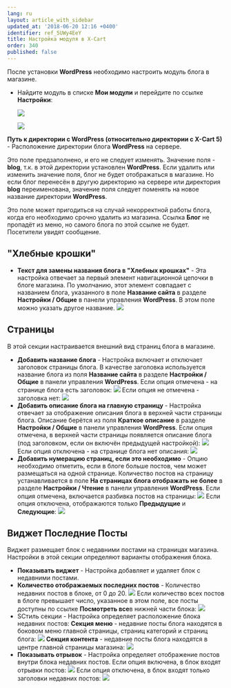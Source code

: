 ```yaml
---
lang: ru
layout: article_with_sidebar
updated_at: '2018-06-20 12:16 +0400'
identifier: ref_5UWy4EeY
title: Настройка модуля в X-Cart
order: 340
published: false
---
```

После установки **WordPress** необходимо настроить модуль блога в магазине.

*   Найдите модуль в списке **Мои модули** и перейдите по ссылке **Настройки**:

    ![]({{site.baseurl}}/attachments/7505612/8719389.png)
    
    ![]({{site.baseurl}}/attachments/7505612/8719390.png)
    

**Путь к директории с WordPress (относительно директории с X-Cart 5)**  - Расположение директории блога **WordPress** на сервере.

Это поле предзаполнено, и его не следует изменять. Значение поля - **blog**, т.к. в этой директории установлен **WordPress**. Если удалить или изменить значение поля, блог не будет отображаться в магазине. Но если блог перенесён в другую директорию на сервере или директория **blog** переименована, значение поля следует поменять на новое название директории **WordPress**. 

Это поле может пригодиться на случай некорректной работы блога, когда его необходимо срочно удалить из магазина. Ссылка **Блог** не пропадёт из меню, но самого блога по этой ссылке не будет. Посетители увидят сообщение.

## "Хлебные крошки"

*   **Текст для замены названия блога в "Хлебных крошках"** - Эта настройка отвечает за первый элемент навигационной цепочки в блоге магазина. По умолчанию, этот элемент совпадает с названием блога, указанного в поле **Название сайта** в разделе **Настройки / Общие** в панели управления **WordPress**. В этом поле можно указать другое название.
    ![]({{site.baseurl}}/attachments/7505612/7602800.png)

## Страницы

В этой секции настраивается внешний вид страниц блога в магазине.

*   **Добавить название блога** - Настройка включает и отключает заголовок страницы блога. В качестве заголовка используется название блога из поля **Название сайта** в разделе **Настройки / Общие** в панели управления **WordPress**. Если опция отмечена - на странице блога есть заголовок:
    ![]({{site.baseurl}}/attachments/7505612/7602795.png)
    Если опция не отмечена - заголовка нет:
    ![]({{site.baseurl}}/attachments/7505612/7602796.png)
*   **Добавить описание блога на главную страницу** - Настройка отвечает за отображение описания блога в верхней части страницы блога. Описание берётся из поля **Краткое описание** в разделе **Настройки / Общие** в панели управления **WordPress**. Если опция отмечена, в верхней части страницы появляется описание блога (под заголовком, если он включён предыдущей настройкой):
    ![]({{site.baseurl}}/attachments/7505612/7602798.png)
    Если опция отключена - на странице блога нет описания:
    ![]({{site.baseurl}}/attachments/7505612/7602799.png)
*   **Добавить нумерацию страниц, если это необходимо** - Опцию необходимо отметить, если в блоге больше постов, чем может размещаться на одной странице. Количество постов на страницу устанавливается в поле **На страницах блога отображать не более** в разделе **Настройки / Чтение** в панели управления **WordPress**. Если опция отмечена, включается разбивка постов на страницы:
    ![]({{site.baseurl}}/attachments/7505612/7602801.png)
    Если опция отключена, отображаются только **Предыдущие** и **Следующие**:
    ![]({{site.baseurl}}/attachments/7505612/7602802.png)

## Виджет Последние Посты

Виджет размещает блок с недавними постами на страницах магазина. Настройки в этой секции определяют варианты отображения блока.

*   **Показывать виджет** - Настройка добавляет и удаляет блок с недавними постами.
*   **Количество отображаемых последних постов** - Количество недавних постов в блоке, от 0 до 20.
    ![]({{site.baseurl}}/attachments/7505612/7602806.png)
    Если количество всех постов в блоге превышает число, указанное в этом поле, все посты доступны по ссылке **Посмотреть все**в нижней части блока:
    ![]({{site.baseurl}}/attachments/7505612/7602807.png)
*   SСтиль секции - Настройка определяет расположение блока недавних постов: **Секция меню** - недавние посты блога находятся в боковом меню главной страницы, страниц категорий и страниц блога: 
    ![]({{site.baseurl}}/attachments/7505612/7602803.png)
    **Секция контента** - недавние посты блога находятся в центре главной страницы магазина:
    ![]({{site.baseurl}}/attachments/7505612/7602804.png)
*   **Показывать отрывок** - Настройка определяет отображение постов внутри блока недавних постов. Если опция включена, в блок входят отрывки постов:
    ![]({{site.baseurl}}/attachments/7505612/7602809.png)
     Если опция отключена, в блок входят только заголовки недавних постов:
    ![]({{site.baseurl}}/attachments/7505612/7602808.png)
